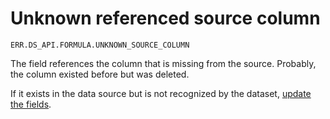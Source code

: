 # Unknown referenced source column

`ERR.DS_API.FORMULA.UNKNOWN_SOURCE_COLUMN`

The field references the column that is missing from the source. Probably, the column existed before but was deleted.

If it exists in the data source but is not recognized by the dataset, [update the fields](../../operations/dataset/update-field.md).
